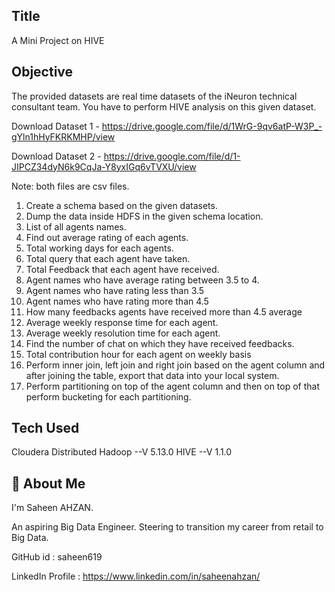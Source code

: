 
## Title

A Mini Project on HIVE

## Objective

The provided datasets are real time datasets of the iNeuron technical consultant team. You have to perform HIVE analysis on this given dataset.

Download Dataset 1 - https://drive.google.com/file/d/1WrG-9qv6atP-W3P_-gYln1hHyFKRKMHP/view

Download Dataset 2 - https://drive.google.com/file/d/1-JIPCZ34dyN6k9CqJa-Y8yxIGq6vTVXU/view

Note: both files are csv files. 

1. Create a schema based on the given datasets.
2. Dump the data inside HDFS in the given schema location.
3. List of all agents names. 
4. Find out average rating of each agents.
5. Total working days for each agents.
6. Total query that each agent have taken. 
7. Total Feedback that each agent have received. 
8. Agent names who have average rating between 3.5 to 4. 
9. Agent names who have rating less than 3.5 
10. Agent names who have rating more than 4.5 
11. How many feedbacks agents have received more than 4.5 average
12. Average weekly response time for each agent. 
13. Average weekly resolution time for each agent. 
14. Find the number of chat on which they have received feedbacks. 
15. Total contribution hour for each agent on weekly basis 
16. Perform inner join, left join and right join based on the agent column and after joining the table, export that data into your local system.
17. Perform partitioning on top of the agent column and then on top of that perform bucketing for each partitioning.

## Tech Used

Cloudera Distributed Hadoop --V 5.13.0
HIVE --V 1.1.0

## 🚀 About Me
I'm Saheen AHZAN. 

An aspiring Big Data Engineer. Steering to transition my career from retail to Big Data.

GitHub id : saheen619

LinkedIn Profile : https://www.linkedin.com/in/saheenahzan/
